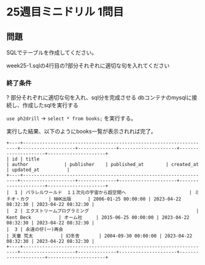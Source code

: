 # 25週目ミニドリル 1問目

## 問題

SQLでテーブルを作成してください。

week25-1.sqlの4行目の?部分それぞれに適切な句を入れてください

### 終了条件
? 部分それぞれに適切な句を入れ、sql分を完成させる
dbコンテナのmysqlに接続し、作成したsqlを実行する

`use ph2drill` → `select * from books;` を実行する。

実行した結果、以下のようにbooks一覧が表示されれば完了。

```
+----+--------------------------------------------------------------------+--------------------+--------------+---------------------+---------------------+---------------------+
| id | title                                                              | author             | publisher    | published_at        | created_at          | updated_at          |
+----+--------------------------------------------------------------------+--------------------+--------------+---------------------+---------------------+---------------------+
|  1 | パラレルワールド　１１次元の宇宙から超空間へ                       | ミチオ・カク       | NHK出版      | 2006-01-25 00:00:00 | 2023-04-22 08:32:30 | 2023-04-22 08:32:30 |
|  2 | エクストリームプログラミング                                       | Kent Beck          | オーム社     | 2015-06-25 00:00:00 | 2023-04-22 08:32:30 | 2023-04-22 08:32:30 |
|  3 | 永遠の仔(一)再会                                                   | 天童 荒太          | 幻冬舎       | 2004-09-30 00:00:00 | 2023-04-22 08:32:30 | 2023-04-22 08:32:30 |
+----+--------------------------------------------------------------------+--------------------+--------------+---------------------+---------------------+---------------------+
```
